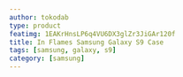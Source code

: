 ```yaml
---
author: tokodab
type: product
featimg: 1EAKrHnsLP6q4VU6DX3glZr3JiGAr120f
title: In Flames Samsung Galaxy S9 Case
tags: [samsung, galaxy, s9]
category: [samsung]
---
```

